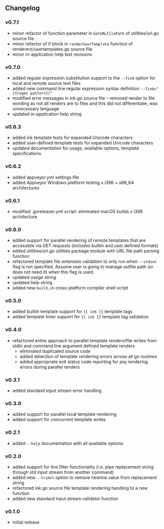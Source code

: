 ## Changelog

### v0.7.1

- minor refactor of function parameter in `GetURLFilePath` of utilities/url.go source file
- minor refactor of if block in `renderUserTemplate` function of renderers/usertemplates.go source file
- minor in-application help text revisions

### v0.7.0

- added regular expression substitution support to the `--find` option for local and remote source text files
- added new command line regular expression syntax definition `--find="{{regex pattern}}"`
- modified error messages in ink.go source file - removed render to file wording as not all renders are to files and this did not differentiate, was unnecessary language
- updated in-application help string

### v0.6.3

- added ink template tests for expanded Unicode characters
- added user-defined template tests for expanded Unicode characters
- updated documentation for usage, available options, template specifications

### v0.6.2

- added appveyor.yml settings file
- added Appveyor Windows platform testing x i386 + x86_64 architectures

### v0.6.1

- modified .goreleaser.yml script: eliminated macOS builds x i386 architecture

### v0.6.0

- added support for parallel rendering of remote templates that are accessible via GET requests (includes builtin and user defined formats)
- added utilities/url.go utilities package module with URL file path parsing function
- refactored template file extension validation to only run when `--stdout` flag is not specified.  Assume user is going to manage outfile path (or does not need it) when this flag is used.
- updated usage string
- updated help string
- added new `build.sh` cross-platform compiler shell script

### v0.5.0

- added builtin template support for `{{ ink }}` template tags
- added template linter support for `{{ ink }}` template tag validation

### v0.4.0

- refactored entire approach to parallel template renders/file writes from stdin and command line argument defined template renders
    - eliminated duplicated source code
    - added detection of template rendering errors across all go routines
    - added appropriate exit status code reporting for any rendering errors during parallel renders

### v0.3.1

- added standard input stream error handling

### v0.3.0

- added support for parallel local template rendering
- added support for concurrent template writes

### v0.2.1

- added `--help` documentation with all available options

### v0.2.0

- added support for line filter functionality (i.e. pipe replacement string through std input stream from another command)
- added new `--trimnl` option to remove newline value from replacement string
- refactored ink.go source file template rendering handling to a new function
- added new standard input stream validator function


### v0.1.0

- initial release